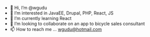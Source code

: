 - 👋 Hi, I’m @wgudu
- 👀 I’m interested in JavaEE, Drupal, PHP, React, JS
- 🌱 I’m currently learning React
- 💞️ I’m looking to collaborate on an app to bicycle sales consultant
- 📫 How to reach me ... wgudu@hotmail.com

<!---
wgudu/wgudu is a ✨ special ✨ repository because its `README.md` (this file) appears on your GitHub profile.
You can click the Preview link to take a look at your changes.
--->
